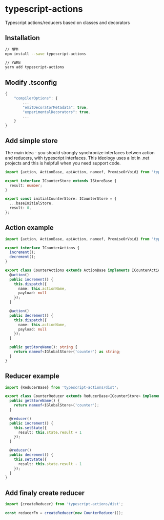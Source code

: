 # typescript-actions
Typescript actions/reducers based on classes and decorators

## Installation

```bash
// NPM
npm install --save typescript-actions

// YARN
yarn add typescript-actions
```

## Modify .tsconfig
```js
{
    "compilerOptions": {
        ...
        "emitDecoratorMetadata": true,
        "experimentalDecorators": true,
        ...
    }
}
```

## Add simple store
The main idea - you should strongly synchronize interfaces betwen action and reducers, with typescript interfaces.
This ideology uses a lot in .net projects and this is helpfull when you need support code.

```ts
import {action, ActionBase, apiAction, nameof, PromiseOrVoid} from 'typescript-actions/dist';

export interface ICounterStore extends IStoreBase {
  result: number;
}

export const initialCounterStore: ICounterStore = {
  ...baseInitialStore,
  result: 0,
};
```

## Action example
```ts
import {action, ActionBase, apiAction, nameof, PromiseOrVoid} from 'typescript-actions/dist';

export interface ICounterActions {
  increment();
  decrement();
}

export class CounterActions extends ActionBase implements ICounterActions {
  @action()
  public increment() {
    this.dispatch({
      name: this.actionName,
      payload: null
    });
  }

  @action()
  public decrement() {
    this.dispatch({
      name: this.actionName,
      payload: null
    });
  }

  public getStoreName(): string {
    return nameof<IGlobalStore>('counter') as string;
  }
}
```

## Reducer example
```ts
import {ReducerBase} from 'typescript-actions/dist';

export class CounterReducer extends ReducerBase<ICounterStore> implements ICounterActions {
  public getStoreName() {
    return nameof<IGlobalStore>('counter');
  }

  @reducer()
  public increment() {
    this.setState({
      result: this.state.result + 1
    });
  }

  @reducer()
  public decrement() {
    this.setState({
      result: this.state.result - 1
    });
  }
}
```

## Add finaly create reducer
```ts
import {createReducer} from 'typescript-actions/dist';

const reducerFn = createReducer(new CounterReducer());
```
